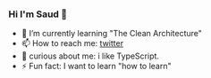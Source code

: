 ### Hi I'm Saud 👋

<!--
**chouglesaud/chouglesaud** is a ✨ _special_ ✨ repository because its `README.md` (this file) appears on your GitHub profile.
-->

- 🌱 I’m currently learning "The Clean Architecture"
- 📫 How to reach me: [twitter](https://twitter.com/chouglesaud)
- 🤔 curious about me: i like TypeScript.
- ⚡ Fun fact: I want to learn "how to learn"
